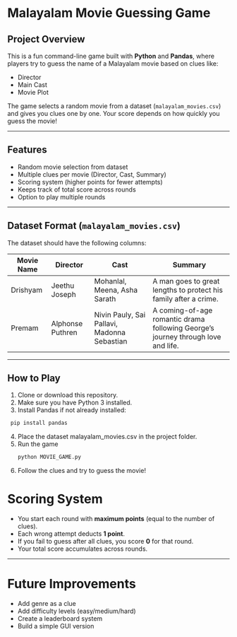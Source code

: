 # Malayalam Movie Guessing Game  

## Project Overview  
This is a fun command-line game built with **Python** and **Pandas**, where players try to guess the name of a Malayalam movie based on clues like:  
- Director  
- Main Cast  
- Movie Plot  

The game selects a random movie from a dataset (`malayalam_movies.csv`) and gives you clues one by one. Your score depends on how quickly you guess the movie!  

---

## Features  
- Random movie selection from dataset  
- Multiple clues per movie (Director, Cast, Summary)  
- Scoring system (higher points for fewer attempts)  
- Keeps track of total score across rounds  
- Option to play multiple rounds  

---

## Dataset Format (`malayalam_movies.csv`)  
The dataset should have the following columns:  

| Movie Name | Director | Cast | Summary |  
|------------|----------|------|---------|  
| Drishyam   | Jeethu Joseph | Mohanlal, Meena, Asha Sarath | A man goes to great lengths to protect his family after a crime. |  
| Premam     | Alphonse Puthren | Nivin Pauly, Sai Pallavi, Madonna Sebastian | A coming-of-age romantic drama following George’s journey through love and life. |  

---

## How to Play  
1. Clone or download this repository.  
2. Make sure you have Python 3 installed.  
3. Install Pandas if not already installed:
  ```bash
   pip install pandas
```
4. Place the dataset malayalam_movies.csv in the project folder.
5. Run the game
   ```bash
   python MOVIE_GAME.py
6. Follow the clues and try to guess the movie!



# Scoring System  

- You start each round with **maximum points** (equal to the number of clues).  
- Each wrong attempt deducts **1 point**.  
- If you fail to guess after all clues, you score **0** for that round.  
- Your total score accumulates across rounds.  

---

# Future Improvements  

- Add genre as a clue  
- Add difficulty levels (easy/medium/hard)  
- Create a leaderboard system  
- Build a simple GUI version  

